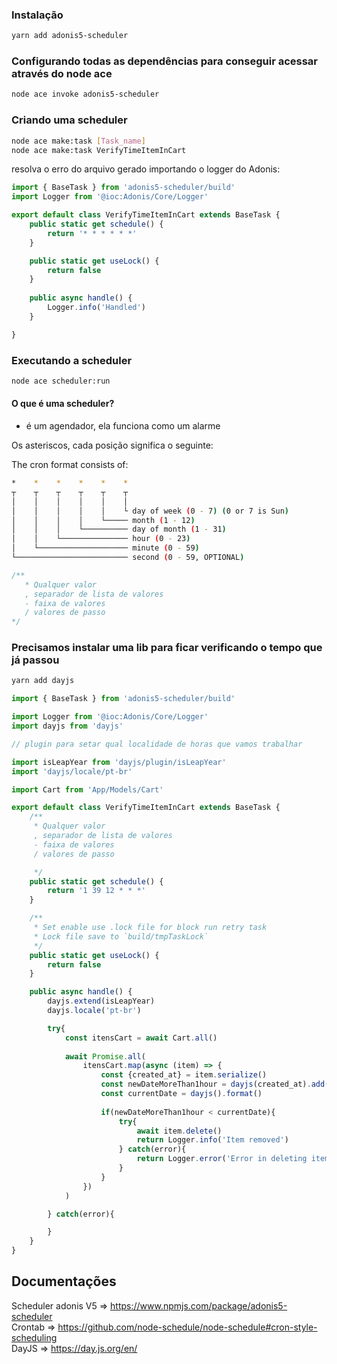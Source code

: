 ### Instalação
```bash
yarn add adonis5-scheduler
```

### Configurando todas as dependências para conseguir acessar através do node ace

```bash
node ace invoke adonis5-scheduler
```

### Criando uma scheduler

```bash
node ace make:task [Task_name]
node ace make:task VerifyTimeItemInCart
```

resolva o erro  do arquivo gerado importando o logger do Adonis:

```ts
import { BaseTask } from 'adonis5-scheduler/build'
import Logger from '@ioc:Adonis/Core/Logger'

export default class VerifyTimeItemInCart extends BaseTask {
    public static get schedule() {
        return '* * * * * *'
    }

    public static get useLock() {
        return false
    }
  
    public async handle() {
        Logger.info('Handled')
    }

}
```

### Executando a scheduler
```bash
node ace scheduler:run
```

#### O que é uma scheduler?
- é um agendador, ela funciona como um alarme

Os asteriscos, cada posição significa o seguinte:

The cron format consists of:

```bash
*    *    *    *    *    *
┬    ┬    ┬    ┬    ┬    ┬
│    │    │    │    │    │
│    │    │    │    │    └ day of week (0 - 7) (0 or 7 is Sun)
│    │    │    │    └───── month (1 - 12)
│    │    │    └────────── day of month (1 - 31)
│    │    └─────────────── hour (0 - 23)
│    └──────────────────── minute (0 - 59)
└───────────────────────── second (0 - 59, OPTIONAL)
```

```ts
/**
   * Qualquer valor
   , separador de lista de valores
   - faixa de valores
   / valores de passo
*/
```

### Precisamos instalar uma lib para ficar verificando o tempo que já passou

```bash
yarn add dayjs
```


```ts
import { BaseTask } from 'adonis5-scheduler/build'

import Logger from '@ioc:Adonis/Core/Logger'
import dayjs from 'dayjs'

// plugin para setar qual localidade de horas que vamos trabalhar

import isLeapYear from 'dayjs/plugin/isLeapYear'
import 'dayjs/locale/pt-br'

import Cart from 'App/Models/Cart'

export default class VerifyTimeItemInCart extends BaseTask {
    /**
     * Qualquer valor
     , separador de lista de valores
     - faixa de valores
     / valores de passo

     */
    public static get schedule() {
        return '1 39 12 * * *'
    }

    /**
     * Set enable use .lock file for block run retry task
     * Lock file save to `build/tmpTaskLock`
     */
    public static get useLock() {
        return false
    }

    public async handle() {
        dayjs.extend(isLeapYear)
        dayjs.locale('pt-br')

        try{
            const itensCart = await Cart.all()
            
            await Promise.all(
                itensCart.map(async (item) => {
                    const {created_at} = item.serialize()
                    const newDateMoreThan1hour = dayjs(created_at).add(1, 'h').format()
                    const currentDate = dayjs().format()
                    
                    if(newDateMoreThan1hour < currentDate){
                        try{
                            await item.delete()
                            return Logger.info('Item removed')
                        } catch(error){
                            return Logger.error('Error in deleting item')
                        }
                    }
                })
            )

        } catch(error){

        }
    }
}
```


## Documentações  
Scheduler adonis V5 => https://www.npmjs.com/package/adonis5-scheduler  
Crontab => https://github.com/node-schedule/node-schedule#cron-style-scheduling  
DayJS => https://day.js.org/en/